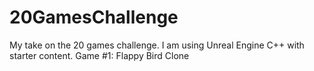 # 20GamesChallenge
My take on the 20 games challenge. I am using Unreal Engine C++ with starter content.
Game #1: Flappy Bird Clone
